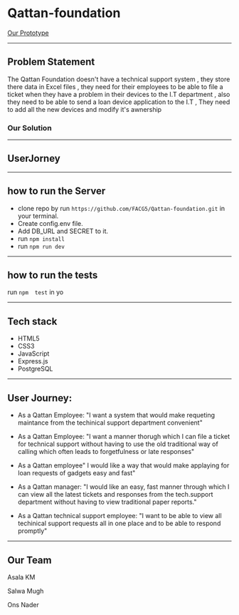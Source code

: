 # Qattan-foundation

[Our Prototype](https://www.figma.com/file/gr4zjSyliBV6CC1Dn6ezqJvJ/Triple-%22S%22?node-id=124%3A100)
___
## Problem Statement
The Qattan Foundation doesn't have a technical support system , they store there data in Excel files , they need for their employees to be able to file a ticket when they have a problem in their devices to the I.T department , also they need to be able to send a loan device application to the I.T , They need to add all the new devices and modify it's awnership

### Our Solution
___
## UserJorney
___
## how to run the Server

- clone repo by run `https://github.com/FACG5/Qattan-foundation.git` in your terminal.
- Create config.env file.
- Add DB_URL and SECRET to it.
- run `npm install`
- run `npm run dev`
___
## how to run the tests

run `npm  test` in yo
___
## Tech stack

- HTML5
- CSS3
- JavaScript
- Express.js
- PostgreSQL
___
## User Journey:
- As a Qattan Employee: "I want a system that would make requeting maintance from the techinical support department
convenient" 

- As a Qattan Employee: "I want a manner thorugh which I can file a ticket for technical support without having to use the
old traditional way of calling which often leads to forgetfulness or late responses"

- As a Qattan employee" I would like a way that would make applaying for loan requests of gadgets easy and fast"

- As a Qattan manager: "I would like an easy, fast manner through which I can view all the latest tickets and responses from the tech.support department without having to view traditional paper reports."

- As a Qattan technical support employee: "I want to be able to view all techinical support requests all in one place and to be able to respond promptly"
___
## Our Team

Asala KM

Salwa Mugh

Ons Nader 

